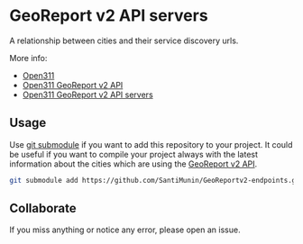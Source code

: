 GeoReport v2 API servers
=====================

A relationship between cities and their service discovery urls.

More info:
 + [Open311](http://open311.org/)
 + [Open311 GeoReport v2 API](http://wiki.open311.org/GeoReport_v2)
 + [Open311 GeoReport v2 API servers](http://wiki.open311.org/GeoReport_v2/Servers)

Usage
-----------------

Use [git submodule](http://git-scm.com/book/en/Git-Tools-Submodules) if you want to add this repository to your project. It could be useful if you want to compile your project always with the latest information about the cities which are using the [GeoReport v2 API](http://wiki.open311.org/GeoReport_v2). 

```bash
git submodule add https://github.com/SantiMunin/GeoReportv2-endpoints.git servers
```
Collaborate
-----------------

If you miss anything or notice any error, please open an issue.
